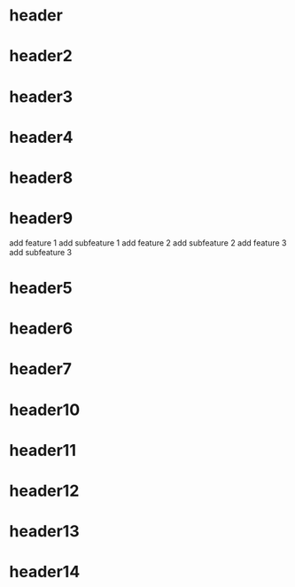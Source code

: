 # header 

# header2 

# header3
# header4
# header8
# header9
add feature 1 
add subfeature 1
add feature 2
add subfeature 2
add feature 3
add subfeature 3


# header5

# header6

# header7

# header10
# header11
# header12

# header13
# header14